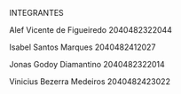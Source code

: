 INTEGRANTES 

Alef Vicente de Figueiredo	2040482322044

Isabel Santos Marques	    2040482412027

Jonas Godoy Diamantino	    2040482322014

Vinicius Bezerra Medeiros	2040482423022
